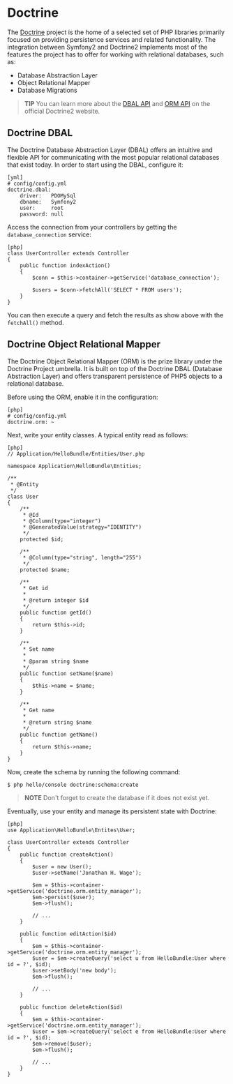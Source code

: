 Doctrine
========

The [Doctrine][1] project is the home of a selected set of PHP libraries
primarily focused on providing persistence services and related functionality.
The integration between Symfony2 and Doctrine2 implements most of the features
the project has to offer for working with relational databases, such as:

 * Database Abstraction Layer
 * Object Relational Mapper
 * Database Migrations

>**TIP**
>You can learn more about the [DBAL API][2] and [ORM API][3] on the official
>Doctrine2 website.

Doctrine DBAL
-------------

The Doctrine Database Abstraction Layer (DBAL) offers an intuitive and
flexible API for communicating with the most popular relational databases that
exist today. In order to start using the DBAL, configure it:

    [yml]
    # config/config.yml
    doctrine.dbal:
        driver:   PDOMySql
        dbname:   Symfony2
        user:     root
        password: null

Access the connection from your controllers by getting the
`database_connection` service:

    [php]
    class UserController extends Controller
    {
        public function indexAction()
        {
            $conn = $this->container->getService('database_connection');

            $users = $conn->fetchAll('SELECT * FROM users');
        }
    }

You can then execute a query and fetch the results as show above with the
`fetchAll()` method.

Doctrine Object Relational Mapper
---------------------------------

The Doctrine Object Relational Mapper (ORM) is the prize library under the
Doctrine Project umbrella. It is built on top of the Doctrine DBAL (Database
Abstraction Layer) and offers transparent persistence of PHP5 objects to a
relational database.

Before using the ORM, enable it in the configuration:

    [php]
    # config/config.yml
    doctrine.orm: ~

Next, write your entity classes. A typical entity read as follows:

    [php]
    // Application/HelloBundle/Entities/User.php

    namespace Application\HelloBundle\Entities;

    /**
     * @Entity
     */
    class User
    {
        /**
         * @Id
         * @Column(type="integer")
         * @GeneratedValue(strategy="IDENTITY")
         */
        protected $id;

        /**
         * @Column(type="string", length="255")
         */
        protected $name;

        /**
         * Get id
         *
         * @return integer $id
         */
        public function getId()
        {
            return $this->id;
        }

        /**
         * Set name
         *
         * @param string $name
         */
        public function setName($name)
        {
            $this->name = $name;
        }

        /**
         * Get name
         *
         * @return string $name
         */
        public function getName()
        {
            return $this->name;
        }
    }

Now, create the schema by running the following command:

    $ php hello/console doctrine:schema:create

>**NOTE**
>Don't forget to create the database if it does not exist yet.

Eventually, use your entity and manage its persistent state with Doctrine:

    [php]
    use Application\HelloBundle\Entites\User;

    class UserController extends Controller
    {
        public function createAction()
        {
            $user = new User();
            $user->setName('Jonathan H. Wage');

            $em = $this->container->getService('doctrine.orm.entity_manager');
            $em->persist($user);
            $em->flush();

            // ...
        }

        public function editAction($id)
        {
            $em = $this->container->getService('doctrine.orm.entity_manager');
            $user = $em->createQuery('select u from HelloBundle:User where id = ?', $id);
            $user->setBody('new body');
            $em->flush();

            // ...
        }

        public function deleteAction($id)
        {
            $em = $this->container->getService('doctrine.orm.entity_manager');
            $user = $em->createQuery('select e from HelloBundle:User where id = ?', $id);
            $em->remove($user);
            $em->flush();

            // ...
        }
    }

[1]: http://www.doctrine-project.org/
[2]: http://www.doctrine-project.org/projects/dbal/2.0/docs/en
[3]: http://www.doctrine-project.org/projects/orm/2.0/docs/en
